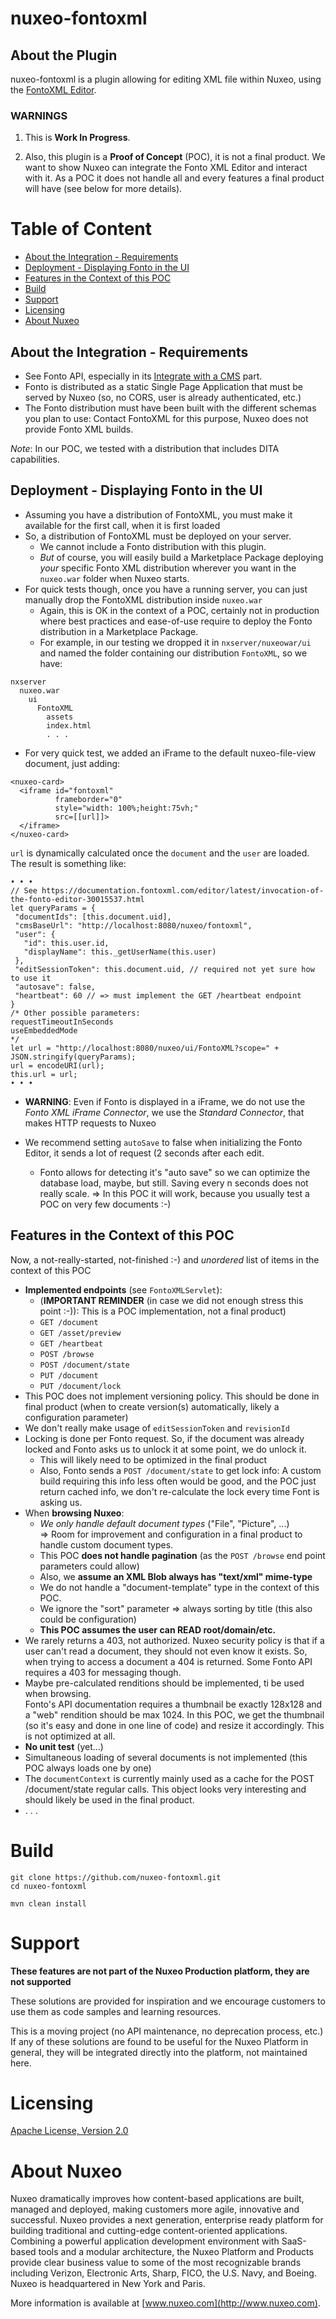 # nuxeo-fontoxml

## About the Plugin
nuxeo-fontoxml is a plugin allowing for editing XML file within Nuxeo, using the [FontoXML Editor](https://www.fontoxml.com).


### WARNINGS
1. This is **Work In Progress**.

2. Also, this plugin is a **Proof of Concept** (POC), it is not a final product. We want to show Nuxeo can integrate the Fonto XML Editor and interact with it. As a POC it does not handle all and every features a final product will have (see below for more details).


# Table of Content
- [About the Integration - Requirements](#about-the-integration-requirements)
- [Deployment - Displaying Fonto in the UI](#deployment-displaying-fonto-in-the-ui)
- [Features in the Context of this POC](#features-in-the-context-of-this-poc)
- [Build](#build)
- [Support](#support)
- [Licensing](#licensing)
- [About Nuxeo](#about-nuxeo)


## About the Integration - Requirements

* See Fonto API, especially in its [Integrate with a CMS](https://documentation.fontoxml.com/editor/latest/integrate-with-a-cms-3099086.html) part.
* Fonto is distributed as a static Single Page Application that must be served by Nuxeo (so, no CORS, user is already authenticated, etc.)
* The Fonto distribution must have been built with the different schemas you plan to use: Contact FontoXML for this purpose, Nuxeo does not provide Fonto XML builds.

_Note_: In our POC, we tested with a distribution that includes DITA capabilities.


## Deployment - Displaying Fonto in the UI

* Assuming you have a distribution of FontoXML, you must make it available for the first call, when it is first loaded
* So, a distribution of FontoXML must be deployed on your server.
  * We cannot include a Fonto distribution with this plugin.
  * _But_ of course, you will easily build a Marketplace Package deploying _your_ specific Fonto XML distribution wherever you want in the `nuxeo.war` folder when Nuxeo starts.
* For quick tests though, once you have a running server, you can just manually drop the FontoXML distribution inside  `nuxeo.war`
  * Again, this is OK in the context of a POC, certainly not in production where best practices and ease-of-use require to deploy the Fonto distribution in a Marketplace Package.
  * For example, in our testing we dropped it in `nxserver/nuxeowar/ui` and named the folder containing our distribution `FontoXML`, so we have:

```
nxserver
  nuxeo.war
    ui
      FontoXML
        assets
        index.html
        . . .
```
  * For very quick test, we added an iFrame to the default nuxeo-file-view document, just adding:

```
<nuxeo-card>
  <iframe id="fontoxml"
          frameborder="0"
          style="width: 100%;height:75vh;"
          src=[[url]]>
  </iframe>
</nuxeo-card>  
```
 `url` is dynamically calculated once the `document` and the `user` are loaded. The result is something like:
 
 ```
• • •
// See https://documentation.fontoxml.com/editor/latest/invocation-of-the-fonto-editor-30015537.html
let queryParams = {
  "documentIds": [this.document.uid],
  "cmsBaseUrl": "http://localhost:8080/nuxeo/fontoxml",
  "user": {
    "id": this.user.id,
    "displayName": this._getUserName(this.user)
  },
  "editSessionToken": this.document.uid, // required not yet sure how to use it
  "autosave": false,
  "heartbeat": 60 // => must implement the GET /heartbeat endpoint
}
/* Other possible parameters:
requestTimeoutInSeconds
useEmbeddedMode
*/
let url = "http://localhost:8080/nuxeo/ui/FontoXML?scope=" + JSON.stringify(queryParams);
url = encodeURI(url);
this.url = url;
 • • •
 ```

* **WARNING**: Even if Fonto is displayed in a iFrame, we do not use the _Fonto XML iFrame Connector_, we use the _Standard Connector_, that makes HTTP requests to Nuxeo

* We recommend setting `autoSave` to false when initializing the Fonto Editor, it sends a lot of request (2 seconds after each edit.
  * Fonto allows for detecting it's "auto save" so we can optimize the database load, maybe, but still. Saving every n seconds does not really scale. => In this POC it will work, because you usually test a POC on very few documents :-)

## Features in the Context of this POC
Now, a not-really-started, not-finished :-) and _unordered_ list of items in the context of this POC

  * **Implemented endpoints** (see `FontoXMLServlet`):
    * (**IMPORTANT REMINDER** (in case we did not enough stress this point :-)): This is a POC implementation, not a final product)
    * `GET /document`
    * `GET /asset/preview`
    * `GET /heartbeat`
    * `POST /browse`
    * `POST /document/state`
    * `PUT /document`
    * `PUT /document/lock`
  * This POC does not implement versioning policy. This should be done in final product (when to create version(s) automatically, likely a configuration parameter)
  * We don't really make usage of `editSessionToken` and `revisionId`
  * Locking is done per Fonto request. So, if the document was already locked and Fonto asks us to unlock it at some point, we do unlock it.
    * This will likely need to be optimized in the final product
    * Also, Fonto sends a `POST /document/state` to get lock info: A custom build requiring this info less often would be good, and the POC just return cached info, we don't re-calculate the lock every time Font is asking us.
  * When **browsing Nuxeo**:
    * _We only handle default document types_ ("File", "Picture", ...) <br/> => Room for improvement and configuration in a final product to handle custom document types.
    * This POC **does not handle pagination** (as the `POST /browse` end point parameters could allow)
    * Also, we **assume an XML Blob always has "text/xml" mime-type**
    * We do not handle a "document-template" type in the context of this POC.
    * We ignore the "sort" parameter => always sorting by title (this also could be configuration)
    * **This POC assumes the user can READ root/domain/etc.**
  * We rarely returns a 403, not authorized. Nuxeo security policy is that if a user can't read a document, they should not even know it exists. So, when trying to access a document a 404 is returned. Some Fonto API requires a 403 for messaging though.
  * Maybe pre-calculated renditions should be implemented, ti be used when browsing.<br /> Fonto's API documentation requires a thumbnail be exactly 128x128 and a "web" rendition should be max 1024. In this POC, we get the thumbnail (so it's easy and done in one line of code) and resize it accordingly. This is not optimized at all.
  * **No unit test** (yet...)
  * Simultaneous loading of several documents is not implemented (this POC always loads one by one)
  * The `documentContext` is currently mainly used as a cache for the POST /document/state regular calls. This object looks very interesting and should likely be used in the final product.
  * . . .
 

# Build

```
git clone https://github.com/nuxeo-fontoxml.git
cd nuxeo-fontoxml

mvn clean install
```

# Support

**These features are not part of the Nuxeo Production platform, they are not supported**

These solutions are provided for inspiration and we encourage customers to use them as code samples and learning resources.

This is a moving project (no API maintenance, no deprecation process, etc.) If any of these solutions are found to be useful for the Nuxeo Platform in general, they will be integrated directly into the platform, not maintained here.

# Licensing

[Apache License, Version 2.0](http://www.apache.org/licenses/LICENSE-2.0)

# About Nuxeo

Nuxeo dramatically improves how content-based applications are built, managed and deployed, making customers more agile, innovative and successful. Nuxeo provides a next generation, enterprise ready platform for building traditional and cutting-edge content-oriented applications. Combining a powerful application development environment with SaaS-based tools and a modular architecture, the Nuxeo Platform and Products provide clear business value to some of the most recognizable brands including Verizon, Electronic Arts, Sharp, FICO, the U.S. Navy, and Boeing. Nuxeo is headquartered in New York and Paris.

More information is available at [www.nuxeo.com](http://www.nuxeo.com).  

